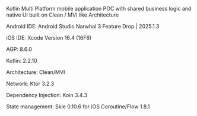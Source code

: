 Kotlin Multi Platform mobile application POC with shared business logic and native UI built on Clean / MVI like Architecture


Android IDE: Android Studio Narwhal 3 Feature Drop | 2025.1.3

iOS IDE: Xcode Version 16.4 (16F6)

AGP: 8.6.0

Kotlin: 2.2.10

Architecture: Clean/MVI 

Network: Ktor 3.2.3

Dependency Injection: Koin 3.4.3

State management: Skie 0.10.6 for iOS Coroutine/Flow 1.8.1



